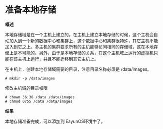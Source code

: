 # 准备本地存储

**概述**

本地存储域是在一个主机上建立的，在主机上建立本地存储的时候，这个主机会自动加入到一个新的数据中心和集群上，这个数据中心和集群很特殊，其它主机不能加入到它之上。多主机的集群要求所有的主机能够访问相同的存储域，这在本地存储上是不可能的。另外，由于是本地存储的关系，在这个主机域上运行的虚拟机只能在该主机上运行，并且不能迁移到其它主机上。

在主机上，创建本地存储域需要的目录，注意目录名称必须是
/data/images。

    # mkdir -p /data/images


修改主机域的目录权限

    # chown 36:36 /data /data/images
    # chmod 0755 /data /data/images


**结果**

本地存储准备完成，可以添加到 EayunOS环境中了。
